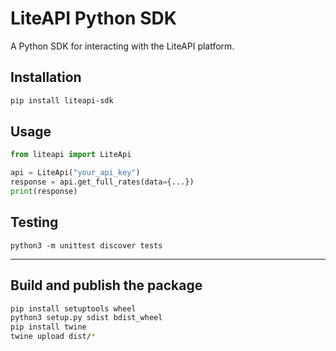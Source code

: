 # LiteAPI Python SDK

A Python SDK for interacting with the LiteAPI platform.

## Installation

```bash
pip install liteapi-sdk
```

## Usage

```python
from liteapi import LiteApi

api = LiteApi("your_api_key")
response = api.get_full_rates(data={...})
print(response)
```

## Testing

```
python3 -m unittest discover tests
```

---

## Build and publish the package

```bash
pip install setuptools wheel
python3 setup.py sdist bdist_wheel
pip install twine
twine upload dist/*
```